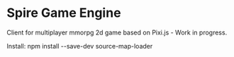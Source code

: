 # Spire Game Engine

Client for multiplayer mmorpg 2d game based on Pixi.js - Work in progress.

Install:
npm install --save-dev source-map-loader
